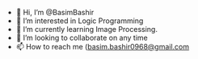 - 👋 Hi, I’m @BasimBashir
- 👀 I’m interested in Logic Programming
- 🌱 I’m currently learning Image Processing.
- 💞️ I’m looking to collaborate on any time
- 📫 How to reach me (basim.bashir0968@gmail.com

<!---
BasimBashir/BasimBashir is a ✨ special ✨ repository because its `README.md` (this file) appears on your GitHub profile.
You can click the Preview link to take a look at your changes.
--->
